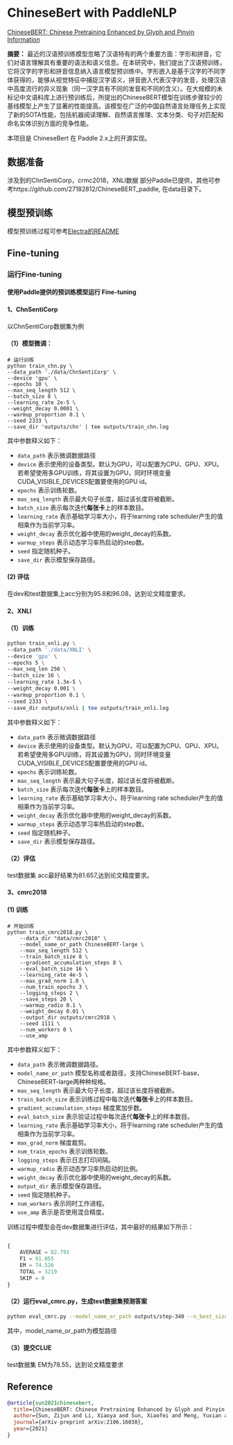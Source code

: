 # ChineseBert with PaddleNLP

[ChineseBERT: Chinese Pretraining Enhanced by Glyph and Pinyin Information](https://arxiv.org/pdf/2106.16038.pdf)

**摘要：**
最近的汉语预训练模型忽略了汉语特有的两个重要方面：字形和拼音，它们对语言理解具有重要的语法和语义信息。在本研究中，我们提出了汉语预训练，它将汉字的字形和拼音信息纳入语言模型预训练中。字形嵌入是基于汉字的不同字体获得的，能够从视觉特征中捕捉汉字语义，拼音嵌入代表汉字的发音，处理汉语中高度流行的异义现象（同一汉字具有不同的发音和不同的含义）。在大规模的未标记中文语料库上进行预训练后，所提出的ChineseBERT模型在训练步骤较少的基线模型上产生了显著的性能提高。该模型在广泛的中国自然语言处理任务上实现了新的SOTA性能，包括机器阅读理解、自然语言推理、文本分类、句子对匹配和命名实体识别方面的竞争性能。

本项目是 ChineseBert 在 Paddle 2.x上的开源实现。

## **数据准备**
涉及到的ChnSentiCorp，crmc2018，XNLI数据
部分Paddle已提供，其他可参考https://github.com/27182812/ChineseBERT_paddle,
在data目录下。


## **模型预训练**
模型预训练过程可参考[Electra的README](https://github.com/PaddlePaddle/PaddleNLP/blob/develop/model_zoo/electra/README.md)

## **Fine-tuning**

### 运行Fine-tuning

#### **使用Paddle提供的预训练模型运行 Fine-tuning**

#### 1、ChnSentiCorp
以ChnSentiCorp数据集为例

#### （1）模型微调：
```shell
# 运行训练
python train_chn.py \
--data_path './data/ChnSentiCorp' \
--device 'gpu' \
--epochs 10 \
--max_seq_length 512 \
--batch_size 8 \
--learning_rate 2e-5 \
--weight_decay 0.0001 \
--warmup_proportion 0.1 \
--seed 2333 \
--save_dir 'outputs/chn' | tee outputs/train_chn.log
```
其中参数释义如下：
- `data_path` 表示微调数据路径
- `device` 表示使用的设备类型。默认为GPU，可以配置为CPU、GPU、XPU。若希望使用多GPU训练，将其设置为GPU，同时环境变量CUDA_VISIBLE_DEVICES配置要使用的GPU id。
- `epochs` 表示训练轮数。
- `max_seq_length` 表示最大句子长度，超过该长度将被截断。
- `batch_size` 表示每次迭代**每张卡**上的样本数目。
- `learning_rate` 表示基础学习率大小，将于learning rate scheduler产生的值相乘作为当前学习率。
- `weight_decay` 表示优化器中使用的weight_decay的系数。
- `warmup_steps` 表示动态学习率热启动的step数。
- `seed` 指定随机种子。
- `save_dir` 表示模型保存路径。

#### (2) 评估

在dev和test数据集上acc分别为95.8和96.08，达到论文精度要求。

#### 2、XNLI

#### （1）训练

```bash
python train_xnli.py \
--data_path './data/XNLI' \
--device 'gpu' \
--epochs 5 \
--max_seq_len 256 \
--batch_size 16 \
--learning_rate 1.3e-5 \
--weight_decay 0.001 \
--warmup_proportion 0.1 \
--seed 2333 \
--save_dir outputs/xnli | tee outputs/train_xnli.log
```
其中参数释义如下：
- `data_path` 表示微调数据路径
- `device` 表示使用的设备类型。默认为GPU，可以配置为CPU、GPU、XPU。若希望使用多GPU训练，将其设置为GPU，同时环境变量CUDA_VISIBLE_DEVICES配置要使用的GPU id。
- `epochs` 表示训练轮数。
- `max_seq_length` 表示最大句子长度，超过该长度将被截断。
- `batch_size` 表示每次迭代**每张卡**上的样本数目。
- `learning_rate` 表示基础学习率大小，将于learning rate scheduler产生的值相乘作为当前学习率。
- `weight_decay` 表示优化器中使用的weight_decay的系数。
- `warmup_steps` 表示动态学习率热启动的step数。
- `seed` 指定随机种子。
- `save_dir` 表示模型保存路径。

#### （2）评估

test数据集 acc最好结果为81.657,达到论文精度要求。

#### 3、cmrc2018

#### (1) 训练

```shell
# 开始训练
python train_cmrc2018.py \
    --data_dir "data/cmrc2018" \
    --model_name_or_path ChineseBERT-large \
    --max_seq_length 512 \
    --train_batch_size 8 \
    --gradient_accumulation_steps 8 \
    --eval_batch_size 16 \
    --learning_rate 4e-5 \
    --max_grad_norm 1.0 \
    --num_train_epochs 3 \
    --logging_steps 2 \
    --save_steps 20 \
    --warmup_radio 0.1 \
    --weight_decay 0.01 \
    --output_dir outputs/cmrc2018 \
    --seed 1111 \
    --num_workers 0 \
    --use_amp
```
其中参数释义如下：
- `data_path` 表示微调数据路径。
- `model_name_or_path` 模型名称或者路径，支持ChineseBERT-base、ChineseBERT-large两种种规格。
- `max_seq_length` 表示最大句子长度，超过该长度将被截断。
- `train_batch_size` 表示训练过程中每次迭代**每张卡**上的样本数目。
- `gradient_accumulation_steps` 梯度累加步数。
- `eval_batch_size` 表示验证过程中每次迭代**每张卡**上的样本数目。
- `learning_rate` 表示基础学习率大小，将于learning rate scheduler产生的值相乘作为当前学习率。
- `max_grad_norm` 梯度裁剪。
- `num_train_epochs` 表示训练轮数。
- `logging_steps` 表示日志打印间隔。
- `warmup_radio` 表示动态学习率热启动的比例。
- `weight_decay` 表示优化器中使用的weight_decay的系数。
- `output_dir` 表示模型保存路径。
- `seed` 指定随机种子。
- `num_workers` 表示同时工作进程。
- `use_amp` 表示是否使用混合精度。

训练过程中模型会在dev数据集进行评估，其中最好的结果如下所示：

```python

{
    AVERAGE = 82.791
    F1 = 91.055
    EM = 74.526
    TOTAL = 3219
    SKIP = 0
}

```

#### （2）运行eval_cmrc.py，生成test数据集预测答案

```bash
python eval_cmrc.py --model_name_or_path outputs/step-340 --n_best_size 35 --max_answer_length 65
```

其中，model_name_or_path为模型路径

#### （3）提交CLUE

test数据集 EM为78.55，达到论文精度要求


## Reference

```bibtex
@article{sun2021chinesebert,
  title={ChineseBERT: Chinese Pretraining Enhanced by Glyph and Pinyin Information},
  author={Sun, Zijun and Li, Xiaoya and Sun, Xiaofei and Meng, Yuxian and Ao, Xiang and He, Qing and Wu, Fei and Li, Jiwei},
  journal={arXiv preprint arXiv:2106.16038},
  year={2021}
}

```
